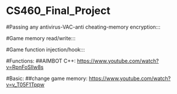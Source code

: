 # CS460_Final_Project

#Passing any antivirus-VAC-anti cheating-memory encryption:::





#Game memory read/write:::




#Game function injection/hook:::





#Functions:
##AIMBOT C++: https://www.youtube.com/watch?v=RpnFoSIlw8s





#Basic:
##change game memory: https://www.youtube.com/watch?v=v_T05F1Tppw
